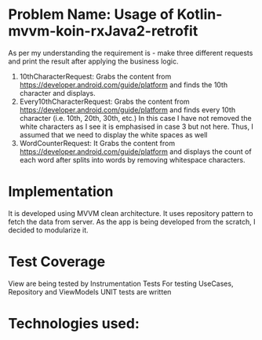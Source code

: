 # Problem Name: Usage of Kotlin-mvvm-koin-rxJava2-retrofit

As per my understanding the requirement is - make three different requests and print the result after
applying the business logic.

1. 10thCharacterRequest:
 Grabs the content from https://developer.android.com/guide/platform and finds the 10th character and displays.
2. Every10thCharacterRequest:
Grabs the content from https://developer.android.com/guide/platform and finds every 10th character (i.e. 10th, 20th, 30th, etc.)
In this case I have not removed the white characters as I see it is emphasised in case 3 but not here.
Thus, I assumed that we need to display the white spaces as well
3. WordCounterRequest:
It Grabs the content from https://developer.android.com/guide/platform
and displays the count of each word after splits into words by removing whitespace characters.

# Implementation
It is developed using MVVM clean architecture. It uses repository pattern to fetch the data from server.
As the app is being developed from the scratch, I decided to modularize it.

# Test Coverage
View are being tested by Instrumentation Tests
For testing UseCases, Repository and ViewModels UNIT tests are written

# Technologies used:
- Kotlin
- Retrofit
- RxJava
- Koin
- JUnit
- Espresso
- Mockito
- Jsoup
- Jetpack library
- Material design
